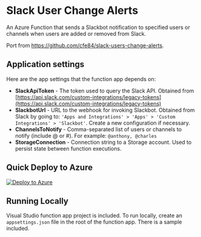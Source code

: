 # Slack User Change Alerts

An Azure Function that sends a Slackbot notification to specified users or channels when users are added or removed from Slack.

Port from https://github.com/cfe84/slack-users-change-alerts.

## Application settings

Here are the app settings that the function app depends on:

- **SlackApiToken** - The token used to query the Slack API. Obtained from [https://api.slack.com/custom-integrations/legacy-tokens](https://api.slack.com/custom-integrations/legacy-tokens)
- **SlackbotUrl** - URL to the webhook for invoking Slackbot. Obtained from Slack by going to: `'Apps and Integrations' > 'Apps' > 'Custom Integrations' > 'Slackbot'`. Create a new configuration if necessary.
- **ChannelsToNotify** - Comma-separated list of users or channels to notify (include @ or #). For example: `@anthony, @charles`
- **StorageConnection** - Connection string to a Storage account. Used to persist state between function executions.

## Quick Deploy to Azure

[![Deploy to Azure](http://azuredeploy.net/deploybutton.svg)](https://azuredeploy.net/)

## Running Locally

Visual Studio function app project is included. To run locally, create an `appsettings.json` file in the root of the function app. There is a sample included.
